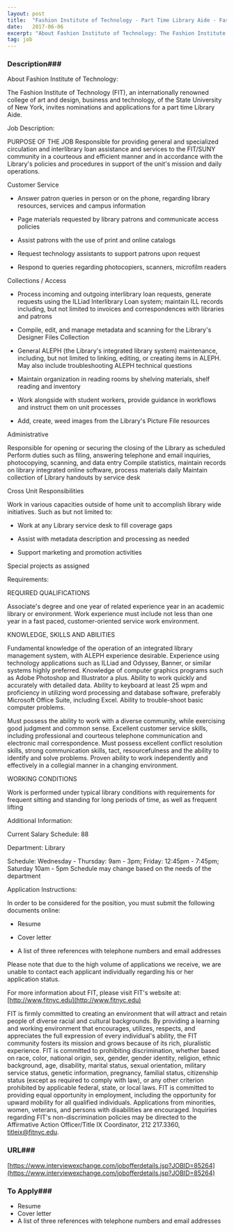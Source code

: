 ```yaml
---
layout: post
title:  "Fashion Institute of Technology - Part Time Library Aide - Fashion Institute of Technology"
date:   2017-06-06
excerpt: "About Fashion Institute of Technology: The Fashion Institute of Technology (FIT), an internationally renowned college of art and design, business and technology, of the State University of New York, invites nominations and applications for a part time Library Aide. Job Description: PURPOSE OF THE JOB Responsible for providing general and..."
tag: job
---
```


### Description###

About Fashion Institute of Technology:

The Fashion Institute of Technology (FIT), an internationally renowned college of art and design, business and technology, of the State University of New York, invites nominations and applications for a part time Library Aide.

Job Description:

PURPOSE OF THE JOB
Responsible for providing general and specialized circulation and interlibrary loan assistance and services to the FIT/SUNY community in a courteous and efficient manner and in accordance with the Library's policies and procedures in support of the unit's mission and daily operations.

Customer Service
 

* Answer patron queries in person or on the phone, regarding library resources, services and campus information

* Page materials requested by library patrons and communicate access policies

* Assist patrons with the use of print and online catalogs

* Request technology assistants to support patrons upon request

* Respond to queries regarding photocopiers, scanners, microfilm readers

Collections / Access
 

* Process incoming and outgoing interlibrary loan requests, generate requests using the ILLiad Interlibrary Loan system; maintain ILL records including, but not limited to invoices and correspondences with libraries and patrons

* Compile, edit, and manage metadata and scanning for the Library's Designer Files Collection

* General ALEPH (the Library's integrated library system) maintenance, including, but not limited to linking, editing, or creating items in ALEPH. May also include troubleshooting ALEPH technical questions

* Maintain organization in reading rooms by shelving materials, shelf reading and inventory

* Work alongside with student workers, provide guidance in workflows and instruct them on unit processes

* Add, create, weed images from the Library's Picture File resources

Administrative
 
Responsible for opening or securing the closing of the Library as scheduled
Perform duties such as filing, answering telephone and email inquiries, photocopying, scanning, and data entry
Compile statistics, maintain records on library integrated online software, process materials daily
Maintain collection of Library handouts by service desk
 
Cross Unit Responsibilities

Work in various capacities outside of home unit to accomplish library wide initiatives. Such as but not limited to:

* Work at any Library service desk to fill coverage gaps

* Assist with metadata description and processing as needed

* Support marketing and promotion activities

Special projects as assigned

Requirements:

REQUIRED QUALIFICATIONS

Associate's degree and one year of related experience year in an academic library or environment. Work experience must include not less than one year in a fast paced, customer-oriented service work environment.

KNOWLEDGE, SKILLS AND ABILITIES

Fundamental knowledge of the operation of an integrated library management system, with ALEPH experience desirable. Experience using technology applications such as ILLiad and Odyssey, Banner, or similar systems highly preferred. Knowledge of computer graphics programs such as Adobe Photoshop and Illustrator a plus. Ability to work quickly and accurately with detailed data.  Ability to keyboard at least 25 wpm and proficiency in utilizing word processing and database software, preferably Microsoft Office Suite, including Excel.  Ability to trouble-shoot basic computer problems.

Must possess the ability to work with a diverse community, while exercising good judgment and common sense. Excellent customer service skills, including professional and courteous telephone communication and electronic mail correspondence. Must possess excellent conflict resolution skills, strong communication skills, tact, resourcefulness and the ability to identify and solve problems.  Proven ability to work independently and effectively in a collegial manner in a changing environment.

WORKING CONDITIONS

Work is performed under typical library conditions with requirements for frequent sitting and standing for long periods of time, as well as frequent lifting

Additional Information:

Current Salary Schedule: 88

Department: Library 

Schedule: Wednesday - Thursday: 9am - 3pm; Friday: 12:45pm - 7:45pm; Saturday 10am - 5pm Schedule may change based on the needs of the department

Application Instructions:

In order to be considered for the position, you must submit the following documents online:

* Resume

* Cover letter

* A list of three references with telephone numbers and email addresses

Please note that due to the high volume of applications we receive, we are unable to contact each applicant individually regarding his or her application status.

For more information about FIT, please visit FIT's website at: [http://www.fitnyc.edu](http://www.fitnyc.edu)

FIT is firmly committed to creating an environment that will attract and retain people of diverse racial and cultural backgrounds. By providing a learning and working environment that encourages, utilizes, respects, and appreciates the full expression of every individual's ability, the FIT community fosters its mission and grows because of its rich, pluralistic experience. FIT is committed to prohibiting discrimination, whether based on race, color, national origin, sex, gender, gender identity, religion, ethnic background, age, disability, marital status, sexual orientation, military service status, genetic information, pregnancy, familial status, citizenship status (except as required to comply with law), or any other criterion prohibited by applicable federal, state, or local laws. FIT is committed to providing equal opportunity in employment, including the opportunity for upward mobility for all qualified individuals.  Applications from minorities, women, veterans, and persons with disabilities are encouraged.  Inquiries regarding FIT's non-discrimination policies may be directed to the Affirmative Action Officer/Title IX Coordinator, 212 217.3360, titleix@fitnyc.edu.










### URL###

[https://www.interviewexchange.com/jobofferdetails.jsp?JOBID=85264](https://www.interviewexchange.com/jobofferdetails.jsp?JOBID=85264)

### To Apply###

* Resume
* Cover letter
* A list of three references with telephone numbers and email addresses






